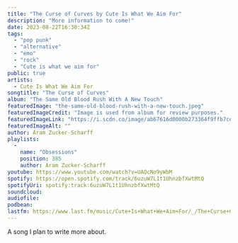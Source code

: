 ```yaml
---
title: "The Curse of Curves by Cute Is What We Aim For"
description: "More information to come!"
date: 2023-08-22T16:30:34Z
tags:
  - "pop punk"
  - "alternative"
  - "emo"
  - "rock"
  - "Cute is what we aim for"
public: true
artists:
  - Cute Is What We Aim For
songtitle: "The Curse of Curves"
album: "The Same Old Blood Rush With A New Touch"
featuredImage: "the-same-old-blood-rush-with-a-new-touch.jpeg"
featuredImageCredit: "Image is used from album for review purposes."
featuredImageLink: "https://i.scdn.co/image/ab67616d0000b273364f9ffb7ceaf0e191cdb8c3"
featuredImageAlt: ""
author: Aram Zucker-Scharff
playlists:
  -
    name: "Obsessions"
    position: 385
    author: Aram Zucker-Scharff
youtube: https://www.youtube.com/watch?v=UAQcNo9yWbM
spotify: https://open.spotify.com/track/6uzuW7L1t1UhnzbfXwtMtQ
spotifyUri: spotify:track:6uzuW7L1t1UhnzbfXwtMtQ
soundcloud:
audiofile:
podbean:
lastfm: https://www.last.fm/music/Cute+Is+What+We+Aim+For/_/The+Curse+Of+Curves
---
```


A song I plan to write more about.
		